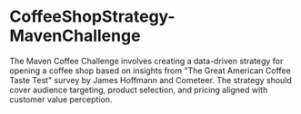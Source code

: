 # CoffeeShopStrategy-MavenChallenge
 The Maven Coffee Challenge involves creating a data-driven strategy for opening a coffee shop based on insights from "The Great American Coffee Taste Test" survey by James Hoffmann and Cometeer. The strategy should cover audience targeting, product selection, and pricing aligned with customer value perception.
